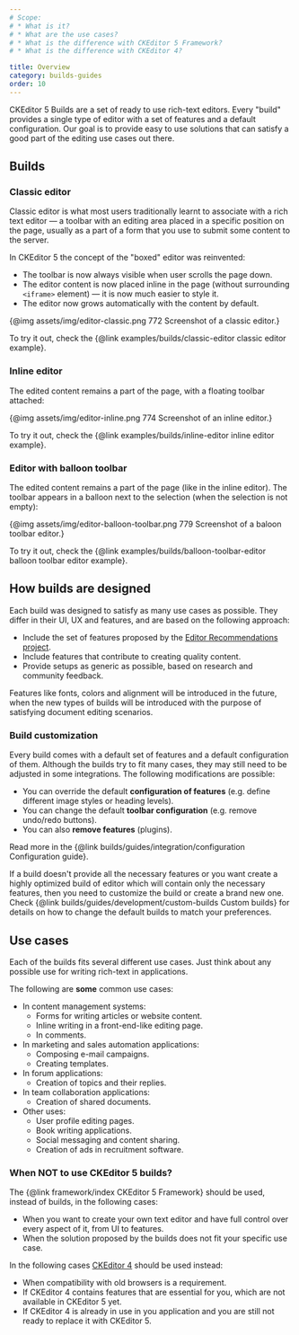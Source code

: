 ```yaml
---
# Scope:
# * What is it?
# * What are the use cases?
# * What is the difference with CKEditor 5 Framework?
# * What is the difference with CKEditor 4?

title: Overview
category: builds-guides
order: 10
---
```


CKEditor 5 Builds are a set of ready to use rich-text editors. Every "build" provides a single type of editor with a set of features and a default configuration. Our goal is to provide easy to use solutions that can satisfy a good part of the editing use cases out there.

## Builds

### Classic editor

Classic editor is what most users traditionally learnt to associate with a rich text editor — a toolbar with an editing area placed in a specific position on the page, usually as a part of a form that you use to submit some content to the server.

In CKEditor 5 the concept of the "boxed" editor was reinvented:

 * The toolbar is now always visible when user scrolls the page down.
 * The editor content is now placed inline in the page (without surrounding `<iframe>` element) — it is now much easier to style it.
 * The editor now grows automatically with the content by default.

{@img assets/img/editor-classic.png 772 Screenshot of a classic editor.}

To try it out, check the {@link examples/builds/classic-editor classic editor example}.

### Inline editor

The edited content remains a part of the page, with a floating toolbar attached:

{@img assets/img/editor-inline.png 774 Screenshot of an inline editor.}

To try it out, check the {@link examples/builds/inline-editor inline editor example}.

### Editor with balloon toolbar

The edited content remains a part of the page (like in the inline editor). The toolbar appears in a balloon next to the selection (when the selection is not empty):

{@img assets/img/editor-balloon-toolbar.png 779 Screenshot of a baloon toolbar editor.}

To try it out, check the {@link examples/builds/balloon-toolbar-editor balloon toolbar editor example}.

## How builds are designed

Each build was designed to satisfy as many use cases as possible. They differ in their UI, UX and features, and are based on the following approach:

* Include the set of features proposed by the [Editor Recommendations project](https://ckeditor.github.io/editor-recommendations/).
* Include features that contribute to creating quality content.
* Provide setups as generic as possible, based on research and community feedback.

<info-box>
	Features like fonts, colors and alignment will be introduced in the future, when the new types of builds will be introduced with the purpose of satisfying document editing scenarios.
</info-box>

### Build customization

Every build comes with a default set of features and a default configuration of them. Although the builds try to fit many cases, they may still need to be adjusted in some integrations. The following modifications are possible:

 * You can override the default **configuration of features** (e.g. define different image styles or heading levels).
 * You can change the default **toolbar configuration** (e.g. remove undo/redo buttons).
 * You can also **remove features** (plugins).

Read more in the {@link builds/guides/integration/configuration Configuration guide}.

If a build doesn't provide all the necessary features or you want create a highly optimized build of editor which will contain only the necessary features, then you need to customize the build or create a brand new one. Check {@link builds/guides/development/custom-builds Custom builds} for details on how to change the default builds to match your preferences.

## Use cases

Each of the builds fits several different use cases. Just think about any possible use for writing rich-text in applications.

The following are **some** common use cases:

* In content management systems:
	* Forms for writing articles or website content.
	* Inline writing in a front-end-like editing page.
	* In comments.
* In marketing and sales automation applications:
	* Composing e-mail campaigns.
	* Creating templates.
* In forum applications:
	* Creation of topics and their replies.
* In team collaboration applications:
	* Creation of shared documents.
* Other uses:
	* User profile editing pages.
	* Book writing applications.
	* Social messaging and content sharing.
	* Creation of ads in recruitment software.

### When NOT to use CKEditor 5 builds?

The {@link framework/index CKEditor 5 Framework} should be used, instead of builds, in the following cases:

* When you want to create your own text editor and have full control over every aspect of it, from UI to features.
* When the solution proposed by the builds does not fit your specific use case.

In the following cases [CKEditor 4](https://ckeditor.com/ckeditor-4/) should be used instead:

* When compatibility with old browsers is a requirement.
* If CKEditor 4 contains features that are essential for you, which are not available in CKEditor 5 yet.
* If CKEditor 4 is already in use in you application and you are still not ready to replace it with CKEditor 5.

<!-- TODO 1 -->
